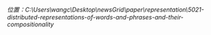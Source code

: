 #

*位置：C:\Users\wangc\Desktop\newsGrid\paper\representation\5021-distributed-representations-of-words-and-phrases-and-their-compositionality*